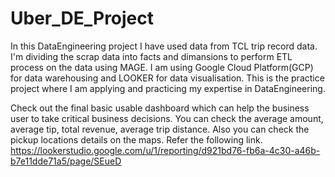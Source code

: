 # Uber_DE_Project

In this DataEngineering project I have used data from TCL trip record data. I'm dividing the scrap data into facts and dimansions to perform ETL process on the data using MAGE. I am using Google Cloud Platform(GCP) for data warehousing and LOOKER for data visualisation. This is the practice project where I am applying and practicing my expertise in DataEngineering. 

Check out the final basic usable dashboard which can help the business user to take critical business decisions. You can check the average amount, average tip, total revenue, average trip distance. Also you can check the pickup locations details on the maps. Refer the following link.
https://lookerstudio.google.com/u/1/reporting/d921bd76-fb6a-4c30-a46b-b7e11dde71a5/page/SEueD
